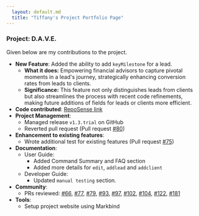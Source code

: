 ```yaml
---
  layout: default.md
  title: "Tiffany's Project Portfolio Page"
---
```


### Project: D.A.V.E.


Given below are my contributions to the project.

- **New Feature**: Added the ability to add ``keyMilestone`` for a lead.
    - **What it does:**  Empowering financial advisors to capture pivotal moments in a lead's journey, strategically enhancing conversion rates from leads to clients.
    - **Significance:** This feature not only distinguishes leads from clients but also streamlines the process with recent code refinements, making future additions of fields for leads or clients more efficient.
- **Code contributed**: [RepoSense link](https://nus-cs2103-ay2324s1.github.io/tp-dashboard/?search=f08&sort=groupTitle&sortWithin=title&timeframe=commit&mergegroup=&groupSelect=groupByRepos&breakdown=true&checkedFileTypes=docs~functional-code~test-code&since=2023-09-22&tabOpen=true&tabType=authorship&zFR=false&tabAuthor=tiif&tabRepo=AY2324S1-CS2103T-F08-2%2Ftp%5Bmaster%5D&authorshipIsMergeGroup=false&authorshipFileTypes=docs~functional-code~test-code&authorshipIsBinaryFileTypeChecked=false&authorshipIsIgnoredFilesChecked=false)
- **Project Management**:
    - Managed release ``v1.3.trial`` on GitHub
    - Reverted pull request  (Pull request [#80](https://github.com/AY2324S1-CS2103T-F08-2/tp/pull/80))
- **Enhancement to existing features**:
    - Wrote additional test for existing features (Pull request [#75](https://github.com/AY2324S1-CS2103T-F08-2/tp/pull/75))
- **Documentation**:
    - User Guide:
        - Added Command Summary and FAQ section
        - Added more details for ``edit``, ``addlead`` and ``addclient``
    - Developer Guide:
        - Updated ``manual testing`` section.
- **Community**:
    - PRs reviewed: [#66](https://github.com/AY2324S1-CS2103T-F08-2/tp/pull/66), [#77](https://github.com/AY2324S1-CS2103T-F08-2/tp/pull/77), [#79](https://github.com/AY2324S1-CS2103T-F08-2/tp/pull/79), [#93](https://github.com/AY2324S1-CS2103T-F08-2/tp/pull/93), [#97](https://github.com/AY2324S1-CS2103T-F08-2/tp/pull/97), [#102](https://github.com/AY2324S1-CS2103T-F08-2/tp/pull/102), [#104](https://github.com/AY2324S1-CS2103T-F08-2/tp/pull/104), [#122](https://github.com/AY2324S1-CS2103T-F08-2/tp/pull/122), [#181](https://github.com/AY2324S1-CS2103T-F08-2/tp/pull/181)
- **Tools**:
    - Setup project website using Markbind
